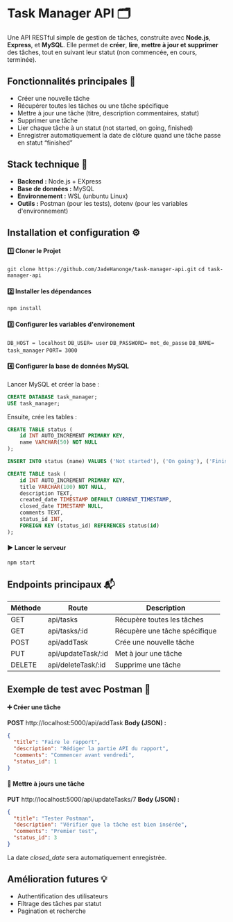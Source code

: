 

# Task Manager API 🗂️


Une API RESTful simple de gestion de tâches, construite avec **Node.js**, **Express**, et **MySQL**.
Elle permet de **créer**, **lire**, **mettre à jour et supprimer** des tâches, tout en suivant leur statut (non commencée, en cours, terminée).

## Fonctionnalités principales 🚀

* Créer une nouvelle tâche
* Récupérer toutes les tâches ou une tâche spécifique
* Mettre à jour une tâche (titre, description commentaires, statut)
* Supprimer une tâche
* Lier chaque tâche à un statut (not started, on going, finished)
* Enregistrer automatiquement la date de clôture quand une tâche passe en statut “finished”

## Stack technique 🧱

* **Backend :** Node.js + EXpress
* **Base de données :** MySQL
* **Environnement :** WSL (unbuntu Linux)
* **Outils :** Postman (pour les tests), dotenv (pour les variables d'environnement)

## Installation et configuration ⚙️

#### 1️⃣ Cloner le Projet

`git clone https://github.com/JadeHanonge/task-manager-api.git`
`cd task-manager-api`

#### 2️⃣ Installer les dépendances

`npm install` 

#### 3️⃣ Configurer les variables d'environement

`DB_HOST = localhost`
`DB_USER= user`
`DB_PASSWORD= mot_de_passe`
`DB_NAME= task_manager`
`PORT= 3000`

#### 4️⃣ Configurer la base de données MySQL

Lancer MySQL et créer la base :

```sql
CREATE DATABASE task_manager;
USE task_manager;
```

Ensuite, crée les tables :

```sql
CREATE TABLE status (
    id INT AUTO_INCREMENT PRIMARY KEY,
    name VARCHAR(50) NOT NULL
);

INSERT INTO status (name) VALUES ('Not started'), ('On going'), ('Finished');

CREATE TABLE task (
    id INT AUTO_INCREMENT PRIMARY KEY,
    title VARCHAR(100) NOT NULL,
    description TEXT,
    created_date TIMESTAMP DEFAULT CURRENT_TIMESTAMP,
    closed_date TIMESTAMP NULL,
    comments TEXT,
    status_id INT,
    FOREIGN KEY (status_id) REFERENCES status(id)
);
```

#### ▶️ Lancer le serveur

`npm start`

## Endpoints principaux 📬

| Méthode         | Route              | Description                   |
| --------------- | ------------------ | ----------------------------- |
| GET             | api/tasks          | Récupère toutes les tâches    |
| GET             | api/tasks/:id      | Récupère une tâche spécifique |
| POST            | api/addTask        | Crée une nouvelle tâche       |
| PUT             | api/updateTask/:id | Met à jour une tâche          |
| DELETE          | api/deleteTask/:id | Supprime une tâche            |

## Exemple de test avec Postman 🧪

#### ➕ Créer une tâche 
**POST** http://localhost:5000/api/addTask
**Body (JSON) :**

```json
{
  "title": "Faire le rapport",
  "description": "Rédiger la partie API du rapport",
  "comments": "Commencer avant vendredi",
  "status_id": 1
}
```

#### 🔄 Mettre à jours une tâche
**PUT** http://localhost:5000/api/updateTasks/7
**Body (JSON) :**

```json
{
  "title": "Tester Postman",
  "description": "Vérifier que la tâche est bien insérée",
  "comments": "Premier test",
  "status_id": 3
}
```
La date *closed_date* sera automatiquement enregistrée.

## Amélioration futures 💡
* Authentification des utilisateurs
* Filtrage des tâches par statut
* Pagination et recherche